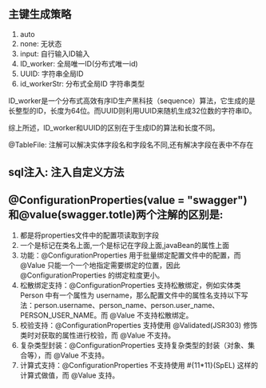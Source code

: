 ## 主键生成策略
1. auto
2. none: 无状态
3. input: 自行输入ID输入
4. ID_worker: 全局唯一ID(分布式唯一id)
5. UUID: 字符串全局ID
6. id_workerStr: 分布式全局ID 字符串类型

ID_worker是一个分布式高效有序ID生产黑科技（sequence）算法，它生成的是长整型的ID，长度为64位。而UUID则利用UUID来随机生成32位数的字符串ID。

综上所述，ID_worker和UUID的区别在于生成ID的算法和长度不同。

@TableFile: 注解可以解决实体字段名和字段名不同,还有解决字段在表中不存在

## sql注入: 注入自定义方法

## @ConfigurationProperties(value = "swagger") 和@value(swagger.totle)两个注解的区别是: 
1. 都是将properties文件中的配置项读取到字段
2. 一个是标记在类名上面,一个是标记在字段上面,javaBean的属性上面
3. 功能：@ConfigurationProperties 用于批量绑定配置文件中的配置，而 @Value 只能一个一个地指定需要绑定的位置，因此 @ConfigurationProperties 的绑定粒度更小。
4. 松散绑定支持：@ConfigurationProperties 支持松散绑定，例如实体类 Person 中有一个属性为 username，那么配置文件中的属性名支持以下写法：person.username、person_name、person.user_name、PERSON_USER_NAME。而 @Value 不支持松散绑定。
5. 校验支持：@ConfigurationProperties 支持使用 @Validated(JSR303) 修饰类时对获取的属性进行校验，而 @Value 不支持。
6. 复杂类型封装：@ConfigurationProperties 支持复杂类型的封装（对象、集合等），而 @Value 不支持。
7. 计算式支持：@ConfigurationProperties 不支持使用 #{11*11}(SpEL) 这样的计算式做值，而 @Value 支持。
